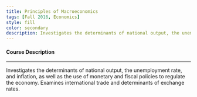 ```yaml
---
title: Principles of Macroeconomics
tags: [Fall 2016, Economics]
style: fill
color: secondary
description: Investigates the determinants of national output, the unemployment rate, and inflation, as well as the use of monetary and fiscal policies to regulate the economy. Examines international trade and determinants of exchange rates.
---
```


#### Course Description

---

Investigates the determinants of national output, the unemployment rate, and inflation, as well as the use of monetary and fiscal policies to regulate the economy. Examines international trade and determinants of exchange rates.